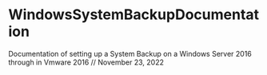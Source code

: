 # WindowsSystemBackupDocumentation
Documentation of setting up a System Backup on a Windows Server 2016 through in Vmware 2016 // November 23, 2022
